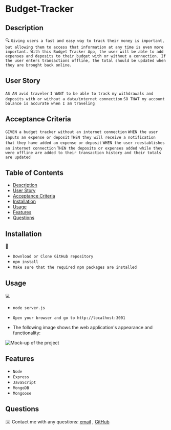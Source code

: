 # Budget-Tracker


## Description

🔍 `Giving users a fast and easy way to track their money is important, but allowing them to access that information at any time is even more important. With this Budget Tracker App, the user will be able to add expenses and deposits to their budget with or without a connection. If the user enters transactions offline, the total should be updated when they are brought back online.`

## User Story

`AS AN avid traveler`
`I WANT to be able to track my withdrawals and deposits with or without a data/internet connection`
`SO THAT my account balance is accurate when I am traveling`

## Acceptance Criteria

`GIVEN a budget tracker without an internet connection`
`WHEN the user inputs an expense or deposit`
`THEN they will receive a notification that they have added an expense or deposit`
`WHEN the user reestablishes an internet connection`
`THEN the deposits or expenses added while they were offline are added to their transaction history and their totals are updated`


## Table of Contents
- [Description](#description)
- [User Story](#user-story)
- [Acceptance Criteria](#acceptance-criteria)
- [Installation](#installation)
- [Usage](#usage)
- [Features](#features)
- [Questions](#questions)

## Installation
💾   
* `Download or Clone GitHub repository`
* `npm install`
* `Make sure that the required npm packages are installed`

  
## Usage
💻   
  
* `node server.js`
* `Open your browser and go to http://localhost:3001`

* The following image shows the web application's appearance and functionality:

<img src="" alt="Mock-up of the project" />


## Features

* `Node`
* `Express`
* `JavaScript`
* `MongoDB`
* `Mongoose`



## Questions
✉️ Contact me with any questions: [email](mailto:nehailakarmel@gmail.com) , [GitHub](https://github.com/Nehailaa)<br />